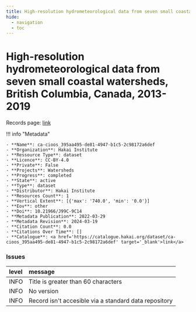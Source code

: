 ```yaml
---
title: High-resolution hydrometeorological data from seven small coastal watersheds, British Columbia, Canada, 2013-2019
hide:
  - navigation
  - toc
---
```


# High-resolution hydrometeorological data from seven small coastal watersheds, British Columbia, Canada, 2013-2019

Records page: <a href='https://catalogue.hakai.org/dataset/ca-cioos_395aa495-de81-4947-b1c5-2c98172a6def' target='_blank'>link</a>

<div id='map'></div>

!!! info "Metadata"
    
    - **Name**: ca-cioos_395aa495-de81-4947-b1c5-2c98172a6def 
    - **Organization**: Hakai Institute 
    - **Ressource Type**: dataset 
    - **Licence**: CC-BY-4.0 
    - **Private**: False 
    - **Projects**: Watersheds 
    - **Progress**: completed 
    - **State**: active 
    - **Type**: dataset 
    - **Distributor**: Hakai Institute 
    - **Resources Count**: 1 
    - **Vertical Extent**: [{'max': '740.0', 'min': '0.0'}] 
    - **Eov**: other 
    - **Doi**: 10.21966/J99C-9C14 
    - **Metadata Publication**: 2022-03-29 
    - **Metadata Revision**: 2024-03-19 
    - **Citation Count**: 0.0 
    - **Citations Over Time**: [] 
    - **Catalogue**: <a href='https://catalogue.hakai.org/dataset/ca-cioos_395aa495-de81-4947-b1c5-2c98172a6def' target='_blank'>link</a> 

### Issues

| level   | message                                               |
|:--------|:------------------------------------------------------|
| INFO    | Title is greater than 60 characters                   |
| INFO    | No version                                            |
| INFO    | Record isn't accesible via a standard data repository |

<script>
   document.addEventListener("DOMContentLoaded", function() {
    var map = L.map('map').setView([51.505, -125.09], 5);
    L.tileLayer('https://tile.openstreetmap.org/{z}/{x}/{y}.png', {
        maxZoom: 19,
        attribution: '&copy; <a href="http://www.openstreetmap.org/copyright">OpenStreetMap</a>'
    }).addTo(map);
    var geojsonFeature = {
        "type": "Feature",
        "properties": {
            "name" : "High-resolution hydrometeorological data from seven small coastal watersheds, British Columbia, Canada, 2013-2019"
        },
        "geometry": {'type': 'Polygon', 'coordinates': [[[-128.2, 51.61], [-128.0, 51.61], [-128.0, 51.69], [-128.2, 51.69], [-128.2, 51.61]]]}
    }
    L.geoJSON(geojsonFeature).addTo(map);
   })
</script>